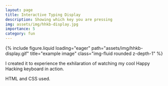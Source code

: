 ```yaml
---
layout: page
title: Interactive Typing Display
description: Showing which key you are pressing
img: assets/img/hhkb-display.jpg
importance: 5
category: fun
---
```


<div class="row">
    <div class="col-sm mt-3 mt-md-0">
        {% include figure.liquid loading="eager" path="assets/img/hhkb-display.gif" title="example image" class="img-fluid rounded z-depth-1" %}
    </div>
</div>

I created it to experience the exhilaration of watching my cool Happy Hacking keyboard in action.

HTML and CSS used.
